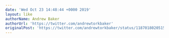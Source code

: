 ```yaml
---
date: 'Wed Oct 23 14:48:44 +0000 2019'
layout: like
authorName: Andrew Baker
authorUrl: 'https://twitter.com/andrewtorkbaker'
originalPost: 'https://twitter.com/andrewtorkbaker/status/1187018020515745794'
---
```

